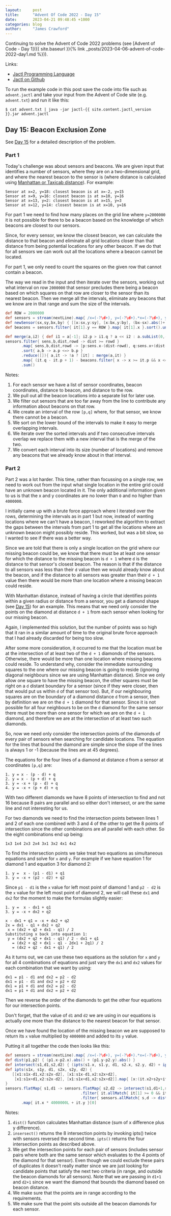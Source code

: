 ```yaml
---
layout:     post
title:      "Advent Of Code 2022 - Day 15"
date:       2023-04-21 09:48:45 +1000
categories: blog
author:     "James Crawford"
---
```


Continuing to solve the Advent of Code 2022 problems
(see [Advent of Code - Day 1]({{ site.baseurl }}{% link _posts/2023-04-06-advent-of-code-2022-day1.md %})).

Links:
* [Jactl Programming Language](https://jactl.io)
* [Jactl on Github](https://github.com/jaccomoc/jactl)

To run the example code in this post save the code into file such as `advent.jactl` and take your input from the
Advent of Code site (e.g. `advent.txt`) and run it like this:
```shell
$ cat advent.txt | java -jar jactl-{{ site.content.jactl_version }}.jar advent.jactl 
```

## Day 15: Beacon Exclusion Zone

See [Day 15](https://adventofcode.com/2022/day/15) for a detailed description of the problem.

### Part 1

Today's challenge was about sensors and beacons.
We are given input that identifies a number of sensors, where they are on a two-dimensional grid, and where the
nearest beacon to the sensor is (where distance is calculated using
[Manhattan or Taxicab distance](https://en.wikipedia.org/wiki/Taxicab_geometry)).
For example:
```
Sensor at x=2, y=18: closest beacon is at x=-2, y=15
Sensor at x=9, y=16: closest beacon is at x=10, y=16
Sensor at x=13, y=2: closest beacon is at x=15, y=3
Sensor at x=12, y=14: closest beacon is at x=10, y=16
```

For part 1 we need to find how many places on the grid line where `y=2000000` it is not possible for there to be a
beacon based on the knowledge of which beacons are closest to our sensors.

Since, for every sensor, we know the closest beacon, we can calculate the distance to that beacon and eliminate all
grid locations closer than that distance from being potential locations for any other beacon.
If we do that for all sensors we can work out all the locations where a beacon cannot be located.

For part 1, we only need to count the squares on the given row that cannot contain a beacon.

The way we read in the input and then iterate over the sensors, working out what interval on row `2000000` that
sensor precludes there being a beacon based on which squares on that row are closer to the sensor than its nearest
beacon.
Then we merge all the intervals, eliminate any beacons that we know are in that range and sum the size of the
intervals.

```groovy
def ROW = 2000000
def sensors = stream(nextLine).map{ /x=(-?\d+), y=(-?\d+).*x=(-?\d+), y=(-?\d+)/n; newSensor($1,$2,$3,$4) }
def newSensor(sx,sy,bx,by) { [[x:sx,y:sy], [x:bx,y:by], (bx-sx).abs()+(by-sy).abs(), (sy-ROW).abs()] }   // Note 1
def beacons = sensors.filter{ it[1].y == ROW }.map{ it[1].x }.sort().unique()                            // Note 2

def merge(a,i2) { def i1 = a[-1]; i2.p > i1.q ? a << i2 : a.subList(0,-1) << [p:i1.p, q:[i1.q,i2.q].max()] }
sensors.filter{ sens,b,dist,rowd -> dist >= rowd }                                                       // Note 3
       .map{ sens,b,dist,rowd -> [p:sens.x-(dist-rowd), q:sens.x+(dist-rowd)] }                          // Note 4
       .sort{ a,b -> a.p <=> b.p }                                                                       // Note 5
       .reduce([]){ a,it -> !a ? [it] : merge(a,it) }                                                    // Note 6
       .map{ (it.q - it.p + 1) - beacons.filter{ x -> x >= it.p && x <= it.q }.size() }                  // Note 7
       .sum()
```

Notes:
1. For each sensor we have a list of sensor coordinates, beacon coordinates, distance to beacon, and distance to the
row.
2. We pull out all the beacon locations into a separate list for later use.
3. We filter out sensors that are too far away from the line to contribute any information about beacons on that row.
4. We create an interval of the row `[p,q]` where, for that sensor, we know there cannot be a beacon.
5. We sort on the lower bound of the intervals to make it easy to merge overlapping intervals.
6. We iterate over the sorted intervals and if two consecutive intervals overlap we replace them with a new interval
that is the merge of the two.
7. We convert each interval into its size (number of locations) and remove any beacons that we already know about in
that interval.

### Part 2

Part 2 was a lot harder.
This time, rather than focussing on a single row, we need to work out from the input what single location in the entire
grid could have an unknown beacon located in it.
The only additional information given to us is that the x and y coordinates are no lower than `0` and no higher
than `4000000`.

I initially came up with a brute force approach where I iterated over the rows, determining the intervals as in part 1
but now, instead of wanting locations where we can't have a beacon, I reworked the algorithm to extract the gaps
between the intervals from part 1 to get all the locations where an unknown beacon might possibly reside.
This worked, but was a bit slow, so I wanted to see if there was a better way.

Since we are told that there is only a single location on the grid where our missing beacon could be, we know that
there must be at least one sensor for which the distance to the missing beacon is `d + 1` where `d` is the distance
to that sensor's closest beacon.
The reason is that if the distance to all sensors was less than their `d` value then we would already know about the
beacon, and if the distance to all sensors was greater than their `d + 1` value then there would be more than one
location where a missing beacon could reside.

With Manhattan distance, instead of having a circle that identifies points within a given radius or distance from
a sensor, you get a diamond shape (see [Day 15](https://adventofcode.com/2022/day/15)) for an example.
This means that we need only consider the points on the diamond at distance `d + 1` from each sensor when looking for
our missing beacon.

Again, I implemented this solution, but the number of points was so high that it ran in a similar amount of time to
the original brute force approach that I had already discarded for being too slow.

After some more consideration, it occurred to me that the location must be at the intersection of at least two of
the `d + 1` diamonds of the sensors.
Otherwise, there would be more than one location where missing beacons could reside.
To understand why, consider the immediate surrounding squares to the one where our missing beacon is going
to reside (ignoring diagonal neighbours since we are using Manhattan distance).
Since we only allow one square to have the missing beacon, the other squares must be right on a `d` distant boundary
for a sensor (since if they were closer, then that would put us within `d` of that sensor too).
But, if our neighbouring squares are on the boundary of a diamond distance `d` from a sensor, then by definition
we are on the `d + 1` diamond for that sensor.
Since it is not possible for all four neighbours to be on the `d` diamond for the same sensor there must be
more than one sensor for which we are on the `d + 1` diamond, and therefore we are at the intersection of at least
two such diamonds.

So, now we need only consider the intersection points of the diamonds of every pair of sensors when searching for
candidate locations.
The equation for the lines that bound the diamond are simple since the slope of the lines is always 1 or -1 (because
the lines are at 45 degrees).

The equations for the four lines of a diamond at distance `d` from a sensor at coordinates `[p,q]` are:
```
1. y = x - (p - d) + q
2. y = x - (p + d) + q
3. y = -x + (p - d) + q
4. y = -x + (p + d) + q
```

With two different diamonds we have 8 points of intersection to find and not 16 because 8 pairs are parallel and
so either don't intersect, or are the same line and not interesting for us.

For two diamonds we need to find the intersection points between lines 1 and 2 of each one combined with 3 and 4
of the other to get the 8 points of intersection since the other combinations are all parallel with each other.
So the eight combinations end up being:
```
1x3 1x4 2x3 2x4 3x1 3x2 4x1 4x2
```

To find the intersection points we take treat two equations as simultaneous equations and solve for `x` and `y`.
For example if we have equation 1 for diamond 1 and equation 3 for diamond 2:
```
1. y =  x - (p1 - d1) + q1
3. y = -x + (p2 - d2) + q2
```
Since `p1 - d1` is the `x` value for left most point of diamond 1 and `p2 - d2` is the `x` value for the left most
point of diamond 2, we will call these `dx1` and `dx2` for the moment to make the formulas slightly easier:
```
1. y =  x - dx1 + q1
3. y = -x + dx2 + q2

x - dx1 + q1 = -x + dx2 + q2
2x = dx1 - q1 + dx2 + q2
 x = (dx2 + q2 + dx1 - q1) / 2
Substituting x back into equation 1: 
 y = (dx2 + q2 + dx1 - q1) / 2 - dx1 + q1
   = (dx2 + q2 + dx1 - q1 - 2dx1 + 2q1) / 2
   = (dx2 + q2 - dx1 + q1) / 2  
```

As it turns out, we can use these two equations as the solution for `x` and `y` for all 4 combinations of equations 
and just vary the `dx1` and `dx2` values for each combination that we want by using:
```
dx1 = p1 - d1 and dx2 = p2 - d2
dx1 = p1 - d1 and dx2 = p2 + d2
dx1 = p1 + d1 and dx2 = p2 - d2
dx1 = p1 + d1 and dx2 = p2 + d2
``` 
Then we reverse the order of the diamonds to get the other four equations for our intersection points.

Don't forget, that the value of `d1` and `d2` we are using in our equations is actually one more than the distance
to the nearest beacon for that sensor.

Once we have found the location of the missing beacon we are supposed to return its `x` value multiplied by `4000000`
and added to its `y` value.

Putting it all together the code then looks like this:

```groovy
def sensors = stream(nextLine).map{ /x=(-?\d+), y=(-?\d+).*x=(-?\d+), y=(-?\d+)/n; [[x:$1,y:$2], ($1-$3).abs()+($2-$4).abs()] }
def dist(p1,p2) { (p1.x-p2.x).abs() + (p1.y-p2.y).abs() }                                    // Note 1
def intersect(s1,d1,s2,d2) { (ipts(s1.x, s1.y, d1, s2.x, s2.y, d2) + ipts(s2.x, s2.y, d2, s1.x, s1.y, d1)) }
def ipts(s1x, s1y, d1, s2x, s2y, d2) {                                                       // Note 2
   [[x1:s1x-d1,x2:s2x-d2], [x1:s1x-d1,x2:s2x+d2],
    [x1:s1x+d1,x2:s2x-d2], [x1:s1x+d1,x2:s2x+d2]].map{ [x:(it.x2+s2y+it.x1-s1y)/2, y:(it.x2+s2y-it.x1+s1y)/2] }
}
sensors.flatMap{ s1,d1 -> sensors.flatMap{ s2,d2 -> intersect(s1,d1+1,s2,d2+1) }             // Note 3
                                 .filter{ it.allMatch{ it[1] >= 0 && it[1] <= 4000000 } }    // Note 4
                                 .filter{ sensors.allMatch{ s,d -> dist(it,s) > d } } }      // Note 5
       .map{ it.x * 4000000L + it.y }[0]
```

Notes:
1. `dist()` function calculates Manhattan distance (sum of x difference plus y difference).
2. `insersect()` returns the 8 intersection points by invoking ipts() twice with sensors reversed the second time.
`ipts()` returns the four intersection points as described above.
3. We get the intersection points for each pair of sensors (includes sensor pairs where both are the same sensor
which evaluates to the 4 points of the diamond for that sensor). Even though we could exclude these pairs of duplicates
it doesn't really matter since we are just looking for candidate points that satisfy the next two criteria (in range,
and outside the beacon diamonds for all sensors). Note that we are passing in `d1+1` and `d2+1` since we want the
diamond that bounds the diamond based on beacon distance.
4. We make sure that the points are in range according to the requirements.
5. We make sure that the point sits outside all the beacon diamonds for each sensor.
